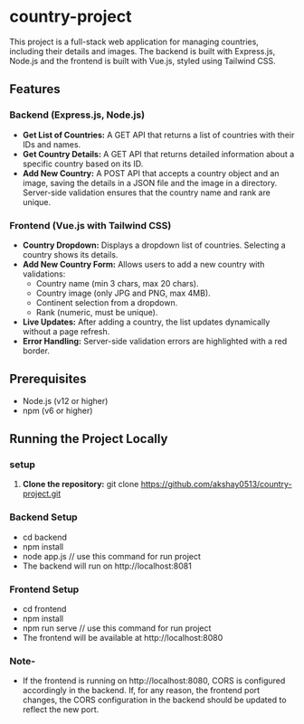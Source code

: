 # country-project
This project is a full-stack web application for managing countries, including their details and images. The backend is built with Express.js, Node.js and the frontend is built with Vue.js, styled using Tailwind CSS.

## Features

### Backend (Express.js, Node.js)
- **Get List of Countries:** A GET API that returns a list of countries with their IDs and names.
- **Get Country Details:** A GET API that returns detailed information about a specific country based on its ID.
- **Add New Country:** A POST API that accepts a country object and an image, saving the details in a JSON file and the image in a directory. Server-side validation ensures that the country name and rank are unique.

### Frontend (Vue.js with Tailwind CSS)
- **Country Dropdown:** Displays a dropdown list of countries. Selecting a country shows its details.
- **Add New Country Form:** Allows users to add a new country with validations:
  - Country name (min 3 chars, max 20 chars).
  - Country image (only JPG and PNG, max 4MB).
  - Continent selection from a dropdown.
  - Rank (numeric, must be unique).
- **Live Updates:** After adding a country, the list updates dynamically without a page refresh.
- **Error Handling:** Server-side validation errors are highlighted with a red border.

## Prerequisites

- Node.js (v12 or higher)
- npm (v6 or higher)

## Running the Project Locally

### setup
1. **Clone the repository:**
     git clone https://github.com/akshay0513/country-project.git
  ### Backend Setup   
   - cd backend
   - npm install
   - node app.js // use this command for run project
   - The backend will run on http://localhost:8081

  ### Frontend Setup
  - cd frontend
  - npm install
  - npm run serve // use this command for run project
  - The frontend will be available at http://localhost:8080

### Note- 
- If the frontend is running on http://localhost:8080, CORS is configured accordingly in the backend. If, for any reason, the frontend port changes, the CORS configuration in the backend should be updated to reflect the new port.


